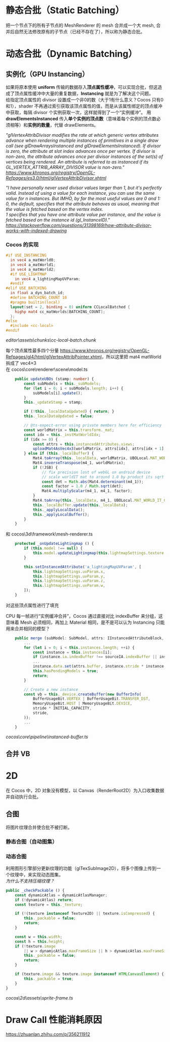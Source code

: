 # 静态合批（Static Batching）
把一个节点下的所有子节点的 MeshRenderer 的 mesh 合并成一个大 mesh, 合并后自然无法修改原有的子节点（已经不存在了），所以称为静态合批。

# 动态合批（Dynamic Batching）

## 实例化（GPU Instancing）
如果将原本使用 **uniform** 传输的数据存入**顶点属性缓冲**，可以实现合批，但这造成了顶点属性缓冲中大量的重复数据，**Instancing** 就是为了解决这个问题。  
给指定顶点属性的 divisor 设置成一个非0的数（大于1有什么意义？Cocos 只有0和1），shader 不再通过索引获取该顶点属性的值，而是从该属性绑定的顶点缓冲中获取，每隔 divisor 个实例获取一次，这样就得到了一个“实例缓冲”。
用 **drawElementsInstanced** 传入**单个实例的顶点数**（意味着每个实例的顶点数必须相等）和**实例的数量**，代替 drawElements。

*"glVertexAttribDivisor modifies the rate at which generic vertex attributes advance when rendering multiple instances of primitives in a single draw call (see glDrawArraysInstanced and glDrawElementsInstanced). If divisor is zero, the attribute at slot index advances once per vertex. If divisor is non-zero, the attribute advances once per divisor instances of the set(s) of vertices being rendered. An attribute is referred to as instanced if its GL_VERTEX_ATTRIB_ARRAY_DIVISOR value is non-zero." <https://www.khronos.org/registry/OpenGL-Refpages/es3.0/html/glVertexAttribDivisor.xhtml>*

*"I have personally never used divisor values larger than 1, but it's perfectly valid. Instead of using a value for each instance, you can use the same value for n instances. But IMHO, by far the most useful values are 0 and 1:  
0, the default, specifies that the attribute behaves as usual, meaning that the value is fetched based on the vertex index.  
1 specifies that you have one attribute value per instance, and the value is fetched based on the instance id (gl_InstanceID)." <https://stackoverflow.com/questions/31398169/how-attribute-divisor-works-with-indexed-drawing>*

### Cocos 的实现
```glsl
#if USE_INSTANCING
  in vec4 a_matWorld0;
  in vec4 a_matWorld1;
  in vec4 a_matWorld2;
  #if USE_LIGHTMAP
    in vec4 a_lightingMapUVParam;
  #endif
#elif USE_BATCHING
  in float a_dyn_batch_id;
  #define BATCHING_COUNT 10
  #pragma builtin(local)
  layout(set = 2, binding = 0) uniform CCLocalBatched {
    highp mat4 cc_matWorlds[BATCHING_COUNT];
  };
#else
  #include <cc-local>
#endif
```
*editor\assets\chunks\cc-local-batch.chunk*

每个顶点属性最多四个分量 <https://www.khronos.org/registry/OpenGL-Refpages/gl4/html/glVertexAttribPointer.xhtml>，所以这里把 mat4 matWorld 拆成了 vec4×3  
在 cocos\core\renderer\scene\model.ts
```ts
    public updateUBOs (stamp: number) {
        const subModels = this._subModels;
        for (let i = 0; i < subModels.length; i++) {
            subModels[i].update();
        }
        this._updateStamp = stamp;

        if (!this._localDataUpdated) { return; }
        this._localDataUpdated = false;

        // @ts-expect-error using private members here for efficiency
        const worldMatrix = this.transform._mat;
        const idx = this._instMatWorldIdx;
        if (idx >= 0) {
            const attrs = this.instancedAttributes.views;
            uploadMat4AsVec4x3(worldMatrix, attrs[idx], attrs[idx + 1], attrs[idx + 2]);
        } else if (this._localBuffer) {
            Mat4.toArray(this._localData, worldMatrix, UBOLocal.MAT_WORLD_OFFSET);
            Mat4.inverseTranspose(m4_1, worldMatrix);
            if (!JSB) {
                // fix precision lost of webGL on android device
                // scale worldIT mat to around 1.0 by product its sqrt of determinant.
                const det = Math.abs(Mat4.determinant(m4_1));
                const factor = 1.0 / Math.sqrt(det);
                Mat4.multiplyScalar(m4_1, m4_1, factor);
            }
            Mat4.toArray(this._localData, m4_1, UBOLocal.MAT_WORLD_IT_OFFSET);
            this._localBuffer.update(this._localData);
            this._applyLocalData();
            this._applyLocalBuffer();
        }
    }
```
和 cocos\3d\framework\mesh-renderer.ts
```ts
    protected _onUpdateLightingmap () {
        if (this.model !== null) {
            this.model.updateLightingmap(this.lightmapSettings.texture, this.lightmapSettings.uvParam);
        }

        this.setInstancedAttribute('a_lightingMapUVParam', [
            this.lightmapSettings.uvParam.x,
            this.lightmapSettings.uvParam.y,
            this.lightmapSettings.uvParam.z,
            this.lightmapSettings.uvParam.w,
        ]);
    }
```
对这些顶点属性进行了填充

CPU 每一帧进行“实例缓冲合并”，Cocos 通过直接对比 indexBuffer 来分组，这意味着 Mesh 必须相同，再加上 Material 相同，是不是可以认为 Instancing 只能用来合并相同的模型？
```ts
    public merge (subModel: SubModel, attrs: IInstancedAttributeBlock, passIdx: number, shaderImplant: Shader | null = null) {
        ...
        for (let i = 0; i < this.instances.length; ++i) {
            const instance = this.instances[i];
            if (instance.ia.indexBuffer !== sourceIA.indexBuffer || instance.count >= MAX_CAPACITY) { continue; }
            ...
            instance.data.set(attrs.buffer, instance.stride * instance.count++);
            this.hasPendingModels = true;
            return;
        }

        // Create a new instance
        const vb = this._device.createBuffer(new BufferInfo(
            BufferUsageBit.VERTEX | BufferUsageBit.TRANSFER_DST,
            MemoryUsageBit.HOST | MemoryUsageBit.DEVICE,
            stride * INITIAL_CAPACITY,
            stride,
        ));
        ...
    }
```
*cocos\core\pipeline\instanced-buffer.ts*

## 合并 VB

# 2D
在 Cocos 中，2D 对象没有模型，以 Canvas（RenderRoot2D）为入口收集数据并自动执行合批。

## 合图
将图片纹理合并使合批不被打断。
### 静态合图（自动图集）
### 动态合图
利用图形引擎部分更新纹理的功能（glTexSubImage2D），将多个图像上传到一个纹理中，来实现动态图集。  
*为什么不支持压缩纹理？*
```ts
public _checkPackable () {
    const dynamicAtlas = dynamicAtlasManager;
    if (!dynamicAtlas) return;
    const texture = this._texture;

    if (!(texture instanceof Texture2D) || texture.isCompressed) {
        this._packable = false;
        return;
    }

    const w = this.width;
    const h = this.height;
    if (!texture.image
        || w > dynamicAtlas.maxFrameSize || h > dynamicAtlas.maxFrameSize) {
        this._packable = false;
        return;
    }

    if (texture.image && texture.image instanceof HTMLCanvasElement) {
        this._packable = true;
    }
}
```
*cocos\2d\assets\sprite-frame.ts*

# Draw Call 性能消耗原因
https://zhuanlan.zhihu.com/p/356211912